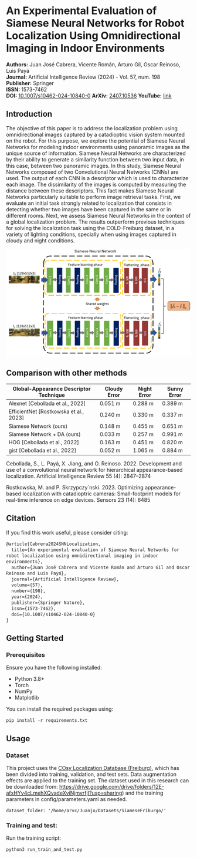 # An Experimental Evaluation of Siamese Neural Networks for Robot Localization Using Omnidirectional Imaging in Indoor Environments

**Authors:** Juan José Cabrera, Vicente Román, Arturo Gil, Oscar Reinoso, Luis Payá  
**Journal:** Artificial Intelligence Review (2024) - Vol. 57, num. 198  
**Publisher:** Springer  
**ISSN:** 1573-7462  
**DOI:** [10.1007/s10462-024-10840-0](https://link.springer.com/article/10.1007/s10462-024-10840-0)
**ArXiv:** [2407.10536](https://arxiv.org/abs/2407.10536)
**YouTube:** [link](https://www.youtube.com/watch?v=UaK0BJ_e06A)



## Introduction

The objective of this paper is to address the localization problem using omnidirectional images captured by a catadioptric vision system mounted on the robot. For this purpose, we explore the potential of Siamese Neural Networks for modeling indoor environments using panoramic images as the unique source of information. Siamese Neural Networks are characterized by their ability to generate a similarity function between two input data, in this case, between two panoramic images. In this study, Siamese Neural Networks composed of two Convolutional Neural Networks (CNNs) are used. The output of each CNN is a descriptor which is used to characterize each image. The dissimilarity of the images is computed by measuring the distance between these descriptors. This fact makes Siamese Neural Networks particularly suitable to perform image retrieval tasks. First, we evaluate an initial task strongly related to localization that consists in detecting whether two images have been captured in the same or in different rooms. Next, we assess Siamese Neural Networks in the context of a global localization problem. The results outperform previous techniques for solving the localization task using the COLD-Freiburg dataset, in a variety of lighting conditions, specially when using images captured in cloudy and night conditions.

![Example Image](media/SiameseArquitecture.PNG)

## Comparison with other methods

| Global-Appearance Descriptor Technique | Cloudy Error | Night Error | Sunny Error |
|----------------------------------------|--------------|-------------|-------------|
| Alexnet [Cebollada et al., 2022]       | 0.051 m      | 0.288 m     | 0.389 m     |
| EfficientNet [Rostkowska et al., 2023] | 0.240 m      | 0.330 m     | 0.337 m     |
| Siamese Network (ours)                 | 0.148 m      | 0.455 m     | 0.651 m     |
| Siamese Network + DA (ours)            | 0.033 m      | 0.257 m     | 0.991 m     |
| HOG [Cebollada et al., 2022]           | 0.163 m      | 0.451 m     | 0.820 m     |
| gist [Cebollada et al., 2022]          | 0.052 m      | 1.065 m     | 0.884 m     |

Cebollada, S., L. Payá, X. Jiang, and O. Reinoso. 2022. Development and
use of a convolutional neural network for hierarchical appearance-based
localization. Artificial Intelligence Review 55 (4): 2847–2874 

Rostkowska, M. and P. Skrzypczy´nski. 2023. Optimizing appearance-based
localization with catadioptric cameras: Small-footprint models for real-time
inference on edge devices. Sensors 23 (14): 6485 

## Citation
If you find this work useful, please consider citing:

    @article{Cabrera2024SNNLocalization,
      title={An experimental evaluation of Siamese Neural Networks for robot localization using omnidirectional imaging in indoor environments},
      author={Juan José Cabrera and Vicente Román and Arturo Gil and Oscar Reinoso and Luis Payá},
      journal={Artificial Intelligence Review},
      volume={57},
      number={198},
      year={2024},
      publisher={Springer Nature},
      issn={1573-7462},
      doi={10.1007/s10462-024-10840-0}
    }



## Getting Started

### Prerequisites

Ensure you have the following installed:
- Python 3.8+
- Torch
- NumPy
- Matplotlib

You can install the required packages using:

    pip install -r requirements.txt

## Usage

### Dataset

This project uses the [COsy Localization Database (Freiburg)](https://www.cas.kth.se/COLD/cold-freiburg.html), which has been divided into training, validation, and test sets. Data augmentation effects are applied to the training set. The dataset used in this research can be downloaded from: https://drive.google.com/drive/folders/12E-afxHYv4cLmehXQvadeXviNjmvrfjI?usp=sharing) and the training parameters in config/parameters.yaml as needed.
    
    dataset_folder: '/home/arvc/Juanjo/Datasets/SiameseFriburgo/'



### Training and test:
Run the training script:

    python3 run_train_and_test.py

